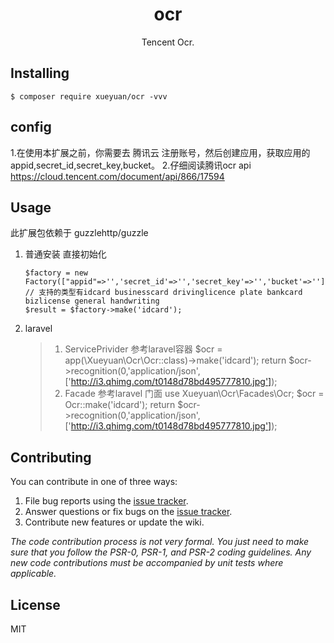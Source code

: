 <h1 align="center"> ocr </h1>

<p align="center"> Tencent Ocr.</p>


## Installing

```shell
$ composer require xueyuan/ocr -vvv
```
## config
 1.在使用本扩展之前，你需要去 腾讯云 注册账号，然后创建应用，获取应用的 appid,secret_id,secret_key,bucket。
 2.仔细阅读腾讯ocr api https://cloud.tencent.com/document/api/866/17594 
 
## Usage

此扩展包依赖于 guzzlehttp/guzzle 
1. 普通安装
    直接初始化
    
    ```
    $factory = new Factory(["appid"=>'','secret_id'=>'','secret_key'=>'','bucket'=>'']);
    // 支持的类型有idcard businesscard drivinglicence plate bankcard bizlicense general handwriting
    $result = $factory->make('idcard'); 
    ```
    
2. laravel

    > 1. ServicePrivider 参考laravel容器
        $ocr = app(\Xueyuan\Ocr\Ocr::class)->make('idcard');
        return $ocr->recognition(0,'application/json',['http://i3.qhimg.com/t0148d78bd495777810.jpg']);
    > 2. Facade  参考laravel 门面
        use Xueyuan\Ocr\Facades\Ocr;
        $ocr = Ocr::make('idcard');
        return $ocr->recognition(0,'application/json',['http://i3.qhimg.com/t0148d78bd495777810.jpg']);
## Contributing

You can contribute in one of three ways:

1. File bug reports using the [issue tracker](https://github.com/xueyuan/ocr/issues).
2. Answer questions or fix bugs on the [issue tracker](https://github.com/xueyuan/ocr/issues).
3. Contribute new features or update the wiki.

_The code contribution process is not very formal. You just need to make sure that you follow the PSR-0, PSR-1, and PSR-2 coding guidelines. Any new code contributions must be accompanied by unit tests where applicable._

## License

MIT
